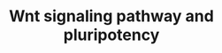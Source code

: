 ---
annotations:
- type: Pathway Ontology
  value: Wnt signaling pathway
- type: Cell Type Ontology
  value: pluripotent stem cell
authors:
- MaintBot
- Mkutmon
- Egonw
- Eweitz
description: This pathway was adapted from several resources and is designed to provide
  a theoretical frame-work for examining Wnt signaling and interacting components
  in the context of embryonic stem-cell pluripotency and self-renewal.  A central
  organizing theme of this pathway are known drug targets which promote self-renewal
  or pluripotency (BIO and IQ-1)  and implicated upstream regulators of the core pluripotency
  transcriptional components (e.g. Nanog).  It should be noted  that it is unclear
  whether all the depicted components participate in this pathway in human embryonic
  stem cells.  Interactions and object/gene groups for the pathway exist for the majority
  of components.
last-edited: 2021-05-21
organisms:
- Canis familiaris
redirect_from:
- /index.php/Pathway:WP1129
- /instance/WP1129
schema-jsonld:
- '@context': https://schema.org/
  '@id': https://wikipathways.github.io/pathways/WP1129.html
  '@type': Dataset
  creator:
    '@type': Organization
    name: WikiPathways
  description: This pathway was adapted from several resources and is designed to
    provide a theoretical frame-work for examining Wnt signaling and interacting components
    in the context of embryonic stem-cell pluripotency and self-renewal.  A central
    organizing theme of this pathway are known drug targets which promote self-renewal
    or pluripotency (BIO and IQ-1)  and implicated upstream regulators of the core
    pluripotency transcriptional components (e.g. Nanog).  It should be noted  that
    it is unclear whether all the depicted components participate in this pathway
    in human embryonic stem cells.  Interactions and object/gene groups for the pathway
    exist for the majority of components.
  keywords:
  - AXIN2
  - PPP2R1B
  - CSNK1E
  - GSK3B
  - WNT11
  - Prkcc
  - FOXD3
  - PPP2R4
  - CCND2
  - 26S Proteasome Degradation
  - LOC100855544
  - NFYA
  - TCF7
  - LRP5
  - LOC100855811
  - WNT16
  - WNT9B
  - PPP2R2B
  - SOX2
  - APC
  - FRAT1
  - NLK
  - AXIN1
  - FZD9
  - WNT3
  - NKD2
  - POU5F1
  - PRKCB
  - CREBBP
  - FZD3
  - MMP7
  - PPP2R3B
  - ZBTB33
  - PPP2R5E
  - FZD6
  - PPP2R2C
  - MYC
  - PRKCH
  - PRKD1
  - PPM1J
  - PPP2CA
  - FZD4
  - FZD7
  - CTBP2
  - LDLR
  - FBXW2
  - WNT1
  - LEF1
  - EP300
  - NKD1
  - PRKCD
  - FZD8
  - PPP2R5C
  - PRKCI
  - FZD1
  - WNT5A
  - CD44
  - PPARD
  - CCND3
  - WNT2B
  - LRP6
  - WNT7A
  - PPP2R3A
  - CCND1
  - DVL3
  - WNT6
  - FZD2
  - DVL2
  - Apoptosis
  - TP53
  - MAPK9
  - CTBP1
  - PPP2R2A
  - ESRRB
  - WNT5B
  - PRKCZ
  - WNT10A
  - WNT2
  - Groucho
  - PPP2R1A
  - WNT10B
  - RHOA
  - PRKCE
  - PLAU
  - CTNNB1
  - WNT3A
  - PAFAH1B1
  - FOSL1
  - MAPK10
  - FZD10
  - NANOG
  - TCF7L1
  - RACGAP1
  - TCF7L2
  - PRKCA
  - CTNND1
  - WNT4
  - WNT7B
  - MAP3K7
  - PRKCQ
  - JUN
  - PPP2CB
  license: CC0
  name: Wnt signaling pathway and pluripotency
seo: CreativeWork
title: Wnt signaling pathway and pluripotency
wpid: WP1129
---